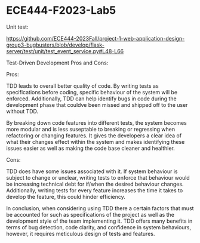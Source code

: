# ECE444-F2023-Lab5

Unit test:

https://github.com/ECE444-2023Fall/project-1-web-application-design-group3-bugbusters/blob/develop/flask-server/test/unit/test_event_service.py#L48-L66


Test-Driven Development Pros and Cons:

Pros:

TDD leads to overall better quality of code. By writing tests as specifications before coding,  specific behaviour of the system will be enforced. Additionally, TDD can help identify bugs in code during the development phase that couldve been missed and shipped off to the user without TDD. 
 
By breaking down code features into different tests, the system becomes more modular and is less suseptable to breaking or regressing when refactoring or changing features. It gives the developers a clear idea of what their changes effect within the system and makes identifying these issues easier as well as making the code base cleaner and healthier.

Cons:

TDD does have some issues associated with it. If system behaviour is subject to change or unclear, writing tests to enforce that behaviour would be increasing technical debt for if/when the desired behaviour changes. Additionally, writing tests for every feature increases the time it takes to develop the feature, this could hinder efficiency.

In conclusion, when considering using TDD there a certain factors that must be accounted for such as specifications of the project as well as the development style of the team implementing it. TDD offers many benefits in terms of bug detection, code clarity, and confidence in system behaviours, however, it requires meticulous design of tests and features.